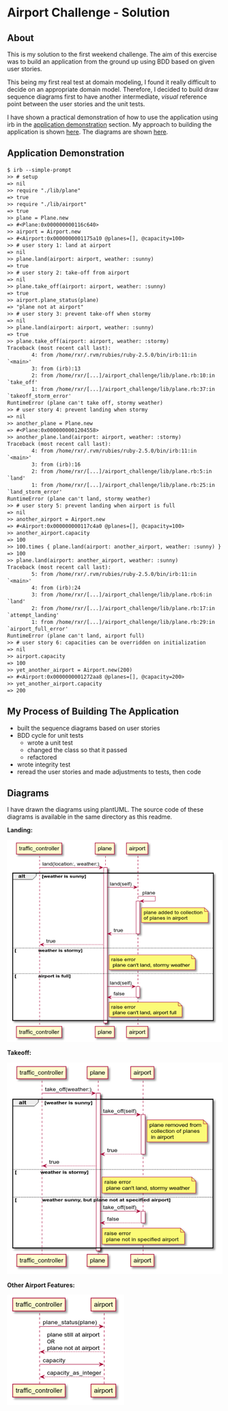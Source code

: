 # Airport Challenge - Solution

## About

This is my solution to the first weekend challenge. The aim of this exercise was to build an application from the ground up using BDD based on given user stories.

This being my first real test at domain modeling, I found it really difficult to decide on an appropriate domain model. Therefore, I decided to build draw sequence diagrams first to have another intermediate, _visual_ reference point between the user stories and the unit tests.

I have shown a practical demonstration of how to use the application using irb in the [application demonstration](#application-demonstration) section. My approach to building the application is shown [here](#my-process-of-building-the-application). The diagrams are shown [here](#diagrams).

## Application Demonstration

```
$ irb --simple-prompt
>> # setup
=> nil
>> require "./lib/plane"
=> true
>> require "./lib/airport"
=> true
>> plane = Plane.new
=> #<Plane:0x000000000116c640>
>> airport = Airport.new
=> #<Airport:0x0000000001175a10 @planes=[], @capacity=100>
>> # user story 1: land at airport
=> nil
>> plane.land(airport: airport, weather: :sunny)
=> true
>> # user story 2: take-off from airport
=> nil
>> plane.take_off(airport: airport, weather: :sunny)
=> true
>> airport.plane_status(plane)
=> "plane not at airport"
>> # user story 3: prevent take-off when stormy
=> nil
>> plane.land(airport: airport, weather: :sunny)
=> true
>> plane.take_off(airport: airport, weather: :stormy)
Traceback (most recent call last):
        4: from /home/rxr/.rvm/rubies/ruby-2.5.0/bin/irb:11:in `<main>'
        3: from (irb):13
        2: from /home/rxr/[...]/airport_challenge/lib/plane.rb:10:in `take_off'
        1: from /home/rxr/[...]/airport_challenge/lib/plane.rb:37:in `takeoff_storm_error'
RuntimeError (plane can't take off, stormy weather)
>> # user story 4: prevent landing when stormy
=> nil
>> another_plane = Plane.new
=> #<Plane:0x0000000001204558>
>> another_plane.land(airport: airport, weather: :stormy)
Traceback (most recent call last):
        4: from /home/rxr/.rvm/rubies/ruby-2.5.0/bin/irb:11:in `<main>'
        3: from (irb):16
        2: from /home/rxr/[...]/airport_challenge/lib/plane.rb:5:in `land'
        1: from /home/rxr/[...]/airport_challenge/lib/plane.rb:25:in `land_storm_error'
RuntimeError (plane can't land, stormy weather)
>> # user story 5: prevent landing when airport is full
=> nil
>> another_airport = Airport.new
=> #<Airport:0x000000000117c4a0 @planes=[], @capacity=100>
>> another_airport.capacity
=> 100
>> 100.times { plane.land(airport: another_airport, weather: :sunny) }
=> 100
>> plane.land(airport: another_airport, weather: :sunny)
Traceback (most recent call last):
        5: from /home/rxr/.rvm/rubies/ruby-2.5.0/bin/irb:11:in `<main>'
        4: from (irb):24
        3: from /home/rxr/[...]/airport_challenge/lib/plane.rb:6:in `land'
        2: from /home/rxr/[...]/airport_challenge/lib/plane.rb:17:in `attempt_landing'
        1: from /home/rxr/[...]/airport_challenge/lib/plane.rb:29:in `airport_full_error'
RuntimeError (plane can't land, airport full)
>> # user story 6: capacities can be overridden on initialization
=> nil
>> airport.capacity
=> 100
>> yet_another_airport = Airport.new(200)
=> #<Airport:0x0000000001272aa8 @planes=[], @capacity=200>
>> yet_another_airport.capacity
=> 200
```

## My Process of Building The Application

* built the sequence diagrams based on user stories
* BDD cycle for unit tests
  * wrote a unit test
  * changed the class so that it passed
  * refactored
* wrote integrity test
* reread the user stories and made adjustments to tests, then code

## Diagrams

I have drawn the diagrams using plantUML. The source code of these diagrams is available in the same directory as this readme.

**Landing:**

![landing.png](landing.png)

**Takeoff:**

![takeoff.png](takeoff.png)

**Other Airport Features:**

![other_features.png](other_features.png)